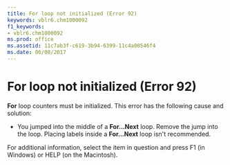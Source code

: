 ```yaml
---
title: For loop not initialized (Error 92)
keywords: vblr6.chm1000092
f1_keywords:
- vblr6.chm1000092
ms.prod: office
ms.assetid: 11c7ab3f-c619-3b94-6399-11c4a00546f4
ms.date: 06/08/2017
---
```



# For loop not initialized (Error 92)

 **For** loop counters must be initialized. This error has the following cause and solution:



- You jumped into the middle of a  **For...Next** loop. Remove the jump into the loop. Placing labels inside a **For...Next** loop isn't recommended.
    

For additional information, select the item in question and press F1 (in Windows) or HELP (on the Macintosh).

